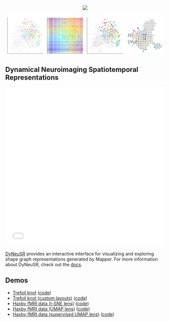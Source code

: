 
<p align="center">
<a href="https://braindynamicslab.github.io/dyneusr/">
<img src="../assets/logo.png" height="250">
</a>
</p>

<p align="center">
<a href="https://braindynamicslab.github.io/dyneusr/">
<img src="../assets/haxby_decoding_mapper_stages.png">
</a>
</p>


## **Dynamical Neuroimaging Spatiotemporal Representations**

<iframe width="100%" height="500px" seamless frameborder="0" scrolling="no" src="./haxby-tsne/"></iframe>

[DyNeuSR](https://braindynamicslab.github.io/dyneusr/) provides an interactive interface for visualizing and exploring shape graph representations generated by Mapper. For more information about DyNeuSR, check out the [docs](https://braindynamicslab.github.io/dyneusr/).


## **Demos**

- [Trefoil knot](https://braindynamicslab.github.io/dyneusr/demo/trefoil-knot/) ([code](https://github.com/braindynamicslab/dyneusr/blob/master/docs/demo/trefoil-knot/trefoil_knot.py))
- [Trefoil knot (custom layouts)](https://braindynamicslab.github.io/dyneusr/demo/trefoil-knot/) ([code](https://github.com/braindynamicslab/dyneusr/blob/master/docs/demo/trefoil-knot-custom-layouts/trefoil_knot_custom_layouts.py))
- [Haxby fMRI data (t-SNE lens)](https://braindynamicslab.github.io/dyneusr/demo/haxby-tsne/) ([code](https://github.com/braindynamicslab/dyneusr/blob/master/docs/demo/haxby-tsne/haxby_tsne.py))
- [Haxby fMRI data (UMAP lens)](https://braindynamicslab.github.io/dyneusr/demo/haxby-umap/) ([code](https://github.com/braindynamicslab/dyneusr/blob/master/docs/demo/haxby-umap/haxby_umap.py))
- [Haxby fMRI data (supervised UMAP lens)](https://braindynamicslab.github.io/dyneusr/demo/haxby-umap-supervised/) ([code](https://github.com/braindynamicslab/dyneusr/blob/master/docs/demo/haxby-umap-supervised/haxby_umap_supervised.py))



